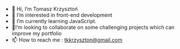 - 👋 Hi, I’m Tomasz Krzysztoń
- 👀 I’m interested in front-end development
- 🌱 I’m currently learning JavaScript.
- 💞️I’m looking to collaborate on some challenging projects which can improve my portfolio
- 📫 How to reach me :
tkkrzyszton@gmail.com

<!---
ForgetAnyway/ForgetAnyway is a ✨ special ✨ repository because its `README.md` (this file) appears on your GitHub profile.
You can click the Preview link to take a look at your changes.
--->
